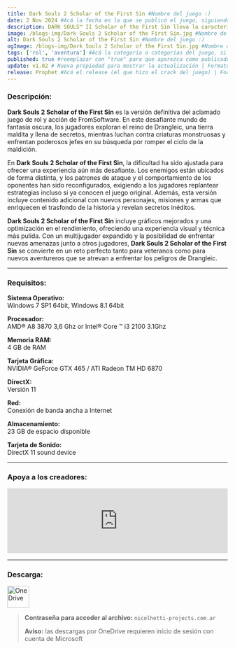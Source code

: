 ```yaml
---
title: Dark Souls 2 Scholar of the First Sin #Nombre del juego :)
date: 2 Nov 2024 #Acá la fecha en la que se publicó el juego, siguiendo este formato: Dia "30", Mes "Oct", Año "2024" = como debe quedar: 30 Oct 2024
description: DARK SOULS™ II Scholar of the First Sin lleva la característica oscuridad de la franquicia y su apasionante jugabilidad a un nuevo nivel. Únete al oscuro viaje y experimenta los sobrecogedores encuentros con enemigos, los peligros diabólicos y los desafíos implacables. #Acá una mini descripción del juego
image: /blogs-img/Dark Souls 2 Scholar of the First Sin.jpg #Nombre de la imagen, por lo general es exactamente el mismo nombre que el juego excluyendo lo ":" (Dos puntos)
alt: Dark Souls 2 Scholar of the First Sin #Nombre del juego :)
ogImage: /blogs-img/Dark Souls 2 Scholar of the First Sin.jpg #Nombre de la imagen, por lo general es exactamente el mismo nombre que el juego excluyendo lo ":" (Dos puntos)
tags: ['rol', 'aventura'] #Acá la categoría o categorías del juego, si es más de una se coloca en este formato: ['categoría1', 'categoría2']
published: true #reemplazar con "true" para que aparezca como publicado
update: v1.02 # Nueva propiedad para mostrar la actualización | Formato: v1.0.0
release: Prophet #Acá el release (el que hizo el crack del juego) | Formato: Nicolhetti
---
```


<!--En VSCode seleccionando una palabra, por ejemplo: "Dark Souls 2 Scholar of the First Sin" y apretando Ctrl+F2 se seleccionan todas las palabras iguales-->

### Descripción:
**Dark Souls 2 Scholar of the First Sin** es la versión definitiva del aclamado juego de rol y acción de FromSoftware. En este desafiante mundo de fantasía oscura, los jugadores exploran el reino de Drangleic, una tierra maldita y llena de secretos, mientras luchan contra criaturas monstruosas y enfrentan poderosos jefes en su búsqueda por romper el ciclo de la maldición.

En **Dark Souls 2 Scholar of the First Sin**, la dificultad ha sido ajustada para ofrecer una experiencia aún más desafiante. Los enemigos están ubicados de forma distinta, y los patrones de ataque y el comportamiento de los oponentes han sido reconfigurados, exigiendo a los jugadores replantear estrategias incluso si ya conocen el juego original. Además, esta versión incluye contenido adicional con nuevos personajes, misiones y armas que enriquecen el trasfondo de la historia y revelan secretos inéditos.

**Dark Souls 2 Scholar of the First Sin** incluye gráficos mejorados y una optimización en el rendimiento, ofreciendo una experiencia visual y técnica más pulida. Con un multijugador expandido y la posibilidad de enfrentar nuevas amenazas junto a otros jugadores, **Dark Souls 2 Scholar of the First Sin** se convierte en un reto perfecto tanto para veteranos como para nuevos aventureros que se atrevan a enfrentar los peligros de Drangleic.

<!--Prompt para Chat-GPT: Hazme una descripción para el juego "Dark Souls 2 Scholar of the First Sin" y cada que menciones "Dark Souls 2 Scholar of the  Sin" ponlo en negrita -->

---

### Requisitos:
**Sistema Operativo:**  
Windows 7 SP1 64bit, Windows 8.1 64bit

**Procesador:**  
AMD® A8 3870 3,6 Ghz or Intel® Core ™ i3 2100 3.1Ghz

**Memoria RAM:**  
4 GB de RAM

**Tarjeta Gráfica:**  
NVIDIA® GeForce GTX 465 / ATI Radeon TM HD 6870

**DirectX:**  
Versión 11

**Red:**  
Conexión de banda ancha a Internet

**Almacenamiento:**  
23 GB de espacio disponible

**Tarjeta de Sonido:**  
DirectX 11 sound device

<!--Si falta o sobra un requisito se quita o se agrega manteniendo el mismo formato-->

---

### Apoya a los creadores:
<iframe src="https://store.steampowered.com/widget/335300/" frameborder="0" style="background-color: transparent; width: 100% !important; aspect-ratio: 646 / 190;"></iframe>

<!--Reemplazar los numeros (AppID) del juego (en este caso 2668510) por el numero (AppID) correspondiente con el juego a publicar-->
<!--El AppID se encuentra en la URL del Juego en Steam-->

---

### Descarga:

[<img src="https://gist.github.com/cxmeel/0dbc95191f239b631c3874f4ccf114e2/raw/download.svg" alt="OneDrive" height="50" />](https://1drv.ms/u/s!Ah59IBm0qGurh70MJkkObg2pTI9-Rw?e=0JKuKt)

<!-- # se debe reemplazar por el link de descarga-->

<!--NOMBRE-DEL-SERVICIO se debe reemplazar por el servicio donde está subido el juego-->

> **Contraseña para acceder al archivo:** `nicolhetti-projects.com.ar`
>
> **Aviso:** las descargas por OneDrive requieren início de sesión con cuenta de Microsoft